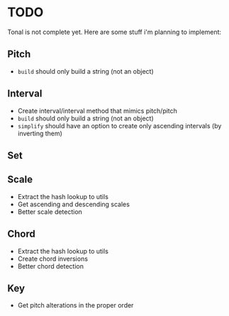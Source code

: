 # TODO

Tonal is not complete yet. Here are some stuff i'm planning to implement:

## Pitch

- `build` should only build a string (not an object)

## Interval

- Create interval/interval method that mimics pitch/pitch
- `build` should only build a string (not an object)
- `simplify` should have an option to create only ascending intervals (by inverting them)

## Set


## Scale

- Extract the hash lookup to utils
- Get ascending and descending scales
- Better scale detection

## Chord

- Extract the hash lookup to utils
- Create chord inversions
- Better chord detection

## Key

- Get pitch alterations in the proper order
